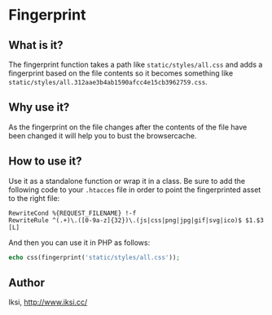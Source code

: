 # Fingerprint

## What is it?

The fingerprint function takes a path like `static/styles/all.css` and adds a fingerprint based on the file contents so it becomes something like `static/styles/all.312aae3b4ab1590afcc4e15cb3962759.css`.

## Why use it?

As the fingerprint on the file changes after the contents of the file have been changed it will help you to bust the browsercache.

## How to use it?

Use it as a standalone function or wrap it in a class. Be sure to add the following code to your `.htacces` file in order to point the fingerprinted asset to the right file:

```APACHECONF
RewriteCond %{REQUEST_FILENAME} !-f
RewriteRule ^(.+)\.([0-9a-z]{32})\.(js|css|png|jpg|gif|svg|ico)$ $1.$3 [L]
```

And then you can use it in PHP as follows:

```PHP
echo css(fingerprint('static/styles/all.css'));
```

## Author
Iksi, <http://www.iksi.cc/>
